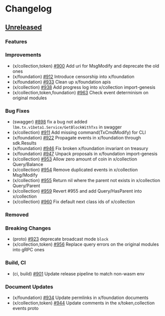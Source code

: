 <!--
Guiding Principles:

Changelogs are for humans, not machines.
There should be an entry for every single version.
The same types of changes should be grouped.
Versions and sections should be linkable.
The latest version comes first.
The release date of each version is displayed.
Mention whether you follow Semantic Versioning.

Usage:

Change log entries are to be added to the Unreleased section under the
appropriate stanza (see below). Each entry should ideally include a tag and
the Github issue reference in the following format:

* (<tag>) \#<issue-number> message

The issue numbers will later be link-ified during the release process so you do
not have to worry about including a link manually, but you can if you wish.

Types of changes (Stanzas):

"Features" for new features.
"Improvements" for changes in existing functionality.
"Deprecated" for soon-to-be removed features.
"Bug Fixes" for any bug fixes.
"Client Breaking" for breaking Protobuf, gRPC and REST routes used by end-users.
"CLI Breaking" for breaking CLI commands.
"API Breaking" for breaking exported APIs used by developers building on SDK.
"State Machine Breaking" for any changes that result in a different AppState given same genesisState and txList.
Ref: https://keepachangelog.com/en/1.0.0/
-->

# Changelog

## [Unreleased](https://github.com/line/lbm-sdk/compare/v0.47.0-alpha1...HEAD)

### Features

### Improvements
* (x/collection,token) [\#900](https://github.com/line/lbm-sdk/pull/900) Add uri for MsgModify and deprecate the old ones
* (x/foundation) [\#912](https://github.com/line/lbm-sdk/pull/912) Introduce censorship into x/foundation
* (x/foundation) [\#933](https://github.com/line/lbm-sdk/pull/933) Clean up x/foundation apis
* (x/collection) [\#938](https://github.com/line/lbm-sdk/pull/938) Add progress log into x/collection import-genesis
* (x/collection,token,foundation) [\#963](https://github.com/line/lbm-sdk/pull/963) Check event determinism on original modules

### Bug Fixes
* (swagger) [\#898](https://github.com/line/lbm-sdk/pull/898) fix a bug not added `lbm.tx.v1beta1.Service/GetBlockWithTxs` in swagger
* (x/collection) [\#911](https://github.com/line/lbm-sdk/pull/911) Add missing command(TxCmdModify) for CLI
* (x/foundation) [\#922](https://github.com/line/lbm-sdk/pull/922) Propagate events in x/foundation through sdk.Results
* (x/foundation) [\#946](https://github.com/line/lbm-sdk/pull/946) Fix broken x/foundation invariant on treasury
* (x/foundation) [\#947](https://github.com/line/lbm-sdk/pull/947) Unpack proposals in x/foundation import-genesis
* (x/collection) [\#953](https://github.com/line/lbm-sdk/pull/953) Allow zero amount of coin in x/collection Query/Balance
* (x/collection) [\#954](https://github.com/line/lbm-sdk/pull/954) Remove duplicated events in x/collection Msg/Modify
* (x/collection) [\#955](https://github.com/line/lbm-sdk/pull/955) Return nil where the parent not exists in x/collection Query/Parent
* (x/collection) [\#959](https://github.com/line/lbm-sdk/pull/959) Revert #955 and add Query/HasParent into x/collection
* (x/collection) [\#960](https://github.com/line/lbm-sdk/pull/960) Fix default next class ids of x/collection

### Removed

### Breaking Changes
* (proto) [\#923](https://github.com/line/lbm-sdk/pull/923) deprecate broadcast mode `block`
* (x/collection,token) [\#956](https://github.com/line/lbm-sdk/pull/956) Replace query errors on the original modules into gRPC ones

### Build, CI
* (ci, build) [\#901](https://github.com/line/lbm-sdk/pull/901) Update release pipeline to match non-wasm env

### Document Updates
* (x/foundation) [\#934](https://github.com/line/lbm-sdk/pull/934) Update permlinks in x/foundation documents
* (x/collection,token) [\#944](https://github.com/line/lbm-sdk/pull/944) Update comments in the x/token,collection events proto
